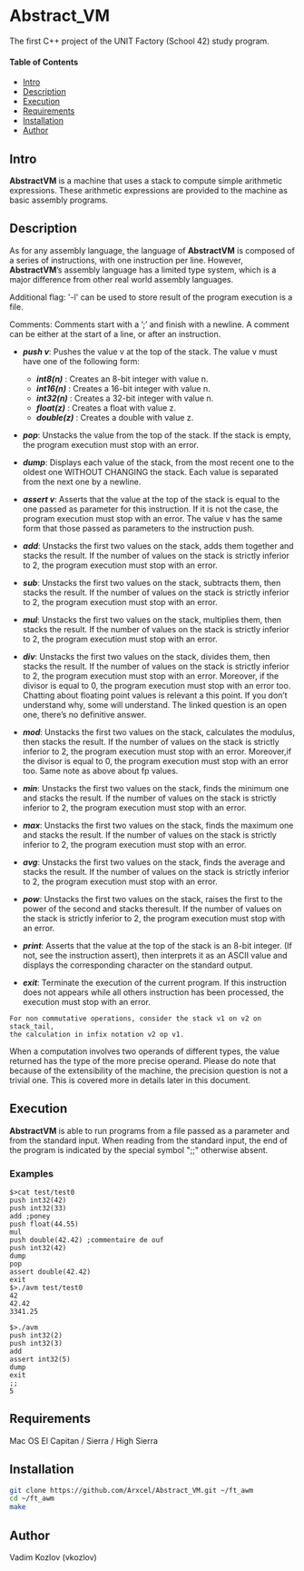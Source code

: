 # Abstract_VM
The first C++ project of the  UNIT Factory (School 42) study program.

#### Table of Contents
- [Intro](#intro)
- [Description](#description)
- [Execution](#execution)
- [Requirements](#requirements)
- [Installation](#installation)
- [Author](#author)

## Intro

__AbstractVM__ is a machine that uses a stack to compute simple arithmetic expressions. These arithmetic expressions are provided to the machine as basic assembly programs.

## Description

As for any assembly language, the language of __AbstractVM__ is composed of a series of instructions, with one instruction per line. However, __AbstractVM__’s assembly language has a limited type system, which is a major difference from other real world assembly languages.

Additional flag: '-l' can be used to store result of the program execution is a file.

Comments: Comments start with a ’;’ and finish with a newline. A comment can be either at the start of a line, or after an instruction.

* ___push v___: Pushes the value v at the top of the stack. The value v must have one of the following form:
    * ___int8(n)___ : Creates an 8-bit integer with value n.
    * ___int16(n)___ : Creates a 16-bit integer with value n.
    * ___int32(n)___ : Creates a 32-bit integer with value n.
    * ___float(z)___ : Creates a float with value z.
    * ___double(z)___ : Creates a double with value z.

* ___pop___: Unstacks the value from the top of the stack. If the stack is empty, the program execution must stop with an error.

* ___dump___: Displays each value of the stack, from the most recent one to the oldest one WITHOUT CHANGING the stack. Each value is separated from the next one by a newline.

* ___assert v___: Asserts that the value at the top of the stack is equal to the one passed as parameter for this instruction. If it is not the case, the program execution must stop with an error. The value v has the same form that those passed as parameters to the instruction push.

* ___add___: Unstacks the first two values on the stack, adds them together and stacks the result. If the number of values on the stack is strictly inferior to 2, the program execution must stop with an error.

* ___sub___: Unstacks the first two values on the stack, subtracts them, then stacks the result. If the number of values on the stack is strictly inferior to 2, the program execution must stop with an error.

* ___mul___: Unstacks the first two values on the stack, multiplies them, then stacks the result. If the number of values on the stack is strictly inferior to 2, the program execution must stop with an error.

* ___div___: Unstacks the first two values on the stack, divides them, then stacks the result. If the number of values on the stack is strictly inferior to 2, the program execution must stop with an error. Moreover, if the divisor is equal to 0, the program execution must stop with an error too. Chatting about floating point values is relevant a this point. If you don’t understand why, some will understand. The linked question is an open one, there’s no definitive answer.

* ___mod___: Unstacks the first two values on the stack, calculates the modulus, then stacks the result. If the number of values on the stack is strictly inferior to 2, the program execution must stop with an error. Moreover,if the divisor is equal to 0, the program execution must stop with an error too. Same note as above about fp values.

* ___min___: Unstacks the first two values on the stack, finds the minimum one and stacks the result. If the number of values on the stack is strictly inferior to 2, the program execution must stop with an error.

* ___max___: Unstacks the first two values on the stack, finds the maximum one and stacks the result. If the number of values on the stack is strictly inferior to 2, the program execution must stop with an error.

* ___avg___: Unstacks the first two values on the stack, finds the average and stacks the result. If the number of values on the stack is strictly inferior to 2, the program execution must stop with an error.

* ___pow___: Unstacks the first two values on the stack, raises the first to the power of the second and stacks theresult. If the number of values on the stack is strictly inferior to 2, the program execution must stop with an error.

* ___print___: Asserts that the value at the top of the stack is an 8-bit integer. (If not, see the instruction assert), then interprets it as an ASCII value and displays the corresponding character on the standard output.

* ___exit___: Terminate the execution of the current program. If this instruction does not appears while all others instruction has been processed, the execution must stop with an error.

```
For non commutative operations, consider the stack v1 on v2 on stack_tail,
the calculation in infix notation v2 op v1.
```

When a computation involves two operands of different types, the value returned has the type of the more precise operand. Please do note that because of the extensibility of the machine, the precision question is not a trivial one. This is covered more in details later in this document.
## Execution

__AbstractVM__ is able to run programs from a file passed as a parameter and from the standard input. When reading from the standard input, the end of the program is indicated by the special symbol ";;" otherwise absent.

### Examples ###

```
$>cat test/test0
push int32(42)
push int32(33)
add ;poney
push float(44.55)
mul
push double(42.42) ;commentaire de ouf
push int32(42)
dump
pop
assert double(42.42)
exit
$>./avm test/test0
42
42.42
3341.25
```

```
$>./avm
push int32(2)
push int32(3)
add
assert int32(5)
dump
exit
;;
5
```

## Requirements

Mac OS El Capitan / Sierra / High Sierra

## Installation

```bash
git clone https://github.com/Arxcel/Abstract_VM.git ~/ft_awm
cd ~/ft_awm
make
```
## Author

Vadim Kozlov (vkozlov)